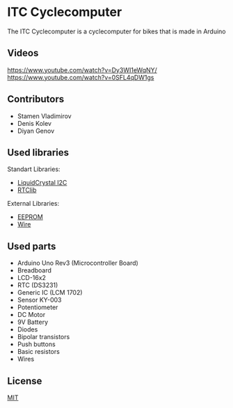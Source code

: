 # ITC Cyclecomputer

The ITC Cyclecomputer is a cyclecomputer for bikes that is made in Arduino
## Videos
https://www.youtube.com/watch?v=Dy3WI1eWqNY/
https://www.youtube.com/watch?v=0SFL4qDW1gs
## Contributors
- Stamen Vladimirov
- Denis Kolev
- Diyan Genov

## Used libraries
Standart Libraries:

- [LiquidCrystal I2C](https://www.arduinolibraries.info/libraries/liquid-crystal-i2-c)
- [RTClib](https://www.arduinolibraries.info/libraries/rt-clib)

External Libraries:
- [EEPROM](https://www.arduino.cc/en/Reference/EEPROM)
- [Wire](https://www.arduino.cc/en/Reference/Wire)

## Used parts
- Arduino Uno Rev3 (Microcontroller Board)
- Breadboard
- LCD-16x2
- RTC (DS3231)
- Generic IC (LCM 1702)
- Sensor KY-003
- Potentiometer
- DC Motor
- 9V Battery
- Diodes
- Bipolar transistors
- Push buttons
- Basic resistors
- Wires

## License
[MIT](https://choosealicense.com/licenses/mit/)
